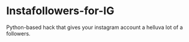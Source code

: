 # Instafollowers-for-IG
Python-based hack that gives your instagram account a helluva lot of a followers.
